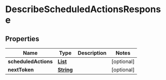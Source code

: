 

# DescribeScheduledActionsResponse


## Properties

| Name | Type | Description | Notes |
|------------ | ------------- | ------------- | -------------|
|**scheduledActions** | [**List**](List.md) |  |  [optional] |
|**nextToken** | [**String**](String.md) |  |  [optional] |



